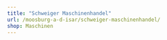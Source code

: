 ```yaml
---
title: "Schweiger Maschinenhandel"
url: /moosburg-a-d-isar/schweiger-maschinenhandel/
shop: Maschinen
---
```

